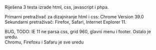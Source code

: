 Riješena 3 testa izrade html, css, javascript i phpa. 

Primarni pretraživač za dizajniranje html i css: Chrome Version 39.0 
Sekundarni pretraživač: Firefox, Safari, Internet Explorer 11.

BUG, TODO: IE 11 ne parsa css, grid 960, glavni menu i footer. Ostalo je uredu.  
Chromu, Firefoxu i Safaru je sve uredu 
